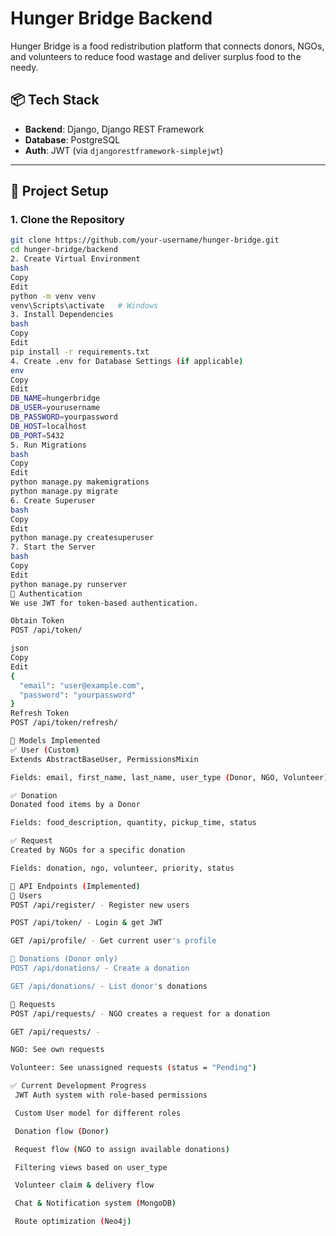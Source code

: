 # Hunger Bridge Backend

Hunger Bridge is a food redistribution platform that connects donors, NGOs, and volunteers to reduce food wastage and deliver surplus food to the needy.

## 📦 Tech Stack

- **Backend**: Django, Django REST Framework
- **Database**: PostgreSQL
- **Auth**: JWT (via `djangorestframework-simplejwt`)

---

## 🔧 Project Setup

### 1. Clone the Repository

```bash
git clone https://github.com/your-username/hunger-bridge.git
cd hunger-bridge/backend
2. Create Virtual Environment
bash
Copy
Edit
python -m venv venv
venv\Scripts\activate   # Windows
3. Install Dependencies
bash
Copy
Edit
pip install -r requirements.txt
4. Create .env for Database Settings (if applicable)
env
Copy
Edit
DB_NAME=hungerbridge
DB_USER=yourusername
DB_PASSWORD=yourpassword
DB_HOST=localhost
DB_PORT=5432
5. Run Migrations
bash
Copy
Edit
python manage.py makemigrations
python manage.py migrate
6. Create Superuser
bash
Copy
Edit
python manage.py createsuperuser
7. Start the Server
bash
Copy
Edit
python manage.py runserver
🔐 Authentication
We use JWT for token-based authentication.

Obtain Token
POST /api/token/

json
Copy
Edit
{
  "email": "user@example.com",
  "password": "yourpassword"
}
Refresh Token
POST /api/token/refresh/

📄 Models Implemented
✅ User (Custom)
Extends AbstractBaseUser, PermissionsMixin

Fields: email, first_name, last_name, user_type (Donor, NGO, Volunteer)

✅ Donation
Donated food items by a Donor

Fields: food_description, quantity, pickup_time, status

✅ Request
Created by NGOs for a specific donation

Fields: donation, ngo, volunteer, priority, status

🚀 API Endpoints (Implemented)
🔹 Users
POST /api/register/ - Register new users

POST /api/token/ - Login & get JWT

GET /api/profile/ - Get current user's profile

🔹 Donations (Donor only)
POST /api/donations/ - Create a donation

GET /api/donations/ - List donor's donations

🔹 Requests
POST /api/requests/ - NGO creates a request for a donation

GET /api/requests/ -

NGO: See own requests

Volunteer: See unassigned requests (status = "Pending")

✅ Current Development Progress
 JWT Auth system with role-based permissions

 Custom User model for different roles

 Donation flow (Donor)

 Request flow (NGO to assign available donations)

 Filtering views based on user_type

 Volunteer claim & delivery flow

 Chat & Notification system (MongoDB)

 Route optimization (Neo4j)


